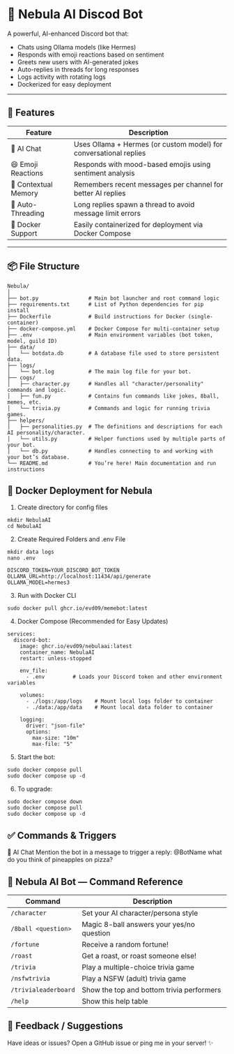 # 🤖 Nebula AI Discod Bot

A powerful, AI-enhanced Discord bot that:
- Chats using Ollama models (like Hermes)
- Responds with emoji reactions based on sentiment
- Greets new users with AI-generated jokes
- Auto-replies in threads for long responses
- Logs activity with rotating logs
- Dockerized for easy deployment

---

## 🚀 Features

| Feature                        | Description |
|-------------------------------|-------------|
| 🧠 AI Chat                    | Uses Ollama + Hermes (or custom model) for conversational replies |
| 😄 Emoji Reactions            | Responds with mood-based emojis using sentiment analysis |
| 💬 Contextual Memory          | Remembers recent messages per channel for better AI replies |
| 🧵 Auto-Threading             | Long replies spawn a thread to avoid message limit errors |
| 🐳 Docker Support             | Easily containerized for deployment via Docker Compose |

---

## 📦 File Structure

```text
Nebula/
│
├── bot.py                # Main bot launcher and root command logic
├── requirements.txt      # List of Python dependencies for pip install
├── Dockerfile            # Build instructions for Docker (single-container)
├── docker-compose.yml    # Docker Compose for multi-container setup
├── .env                  # Main environment variables (bot token, model, guild ID)
├── data/ 
│   └── botdata.db        # A database file used to store persistent data.
├── logs/                 
│   └── bot.log           # The main log file for your bot.
├── cogs/             
│   ├── character.py      # Handles all "character/personality" commands and logic.
│   ├── fun.py            # Contains fun commands like jokes, 8ball, memes, etc.
│   └── trivia.py         # Commands and logic for running trivia games.
├── helpers/              
│   ├── personalities.py  # The definitions and descriptions for each AI personality/character.
│   └── utils.py          # Helper functions used by multiple parts of your bot.
│   └── db.py             # Handles connecting to and working with your bot’s database.
└── README.md             # You’re here! Main documentation and run instructions
```

## 🐳 Docker Deployment for Nebula
1. Create directory for config files
```
mkdir NebulaAI
cd NebulaAI
```

2. Create Required Folders and .env File
```
mkdir data logs
nano .env
```

```
DISCORD_TOKEN=YOUR_DISCORD_BOT_TOKEN
OLLAMA_URL=http://localhost:11434/api/generate
OLLAMA_MODEL=hermes3
```

3. Run with Docker CLI
```
sudo docker pull ghcr.io/evd09/memebot:latest
```
4. Docker Compose (Recommended for Easy Updates)
```
services:
  discord-bot:
    image: ghcr.io/evd09/nebulaai:latest   
    container_name: NebulaAI
    restart: unless-stopped

    env_file:
      - .env         # Loads your Discord token and other environment variables

    volumes:
      - ./logs:/app/logs    # Mount local logs folder to container
      - ./data:/app/data    # Mount local data folder to container

    logging:
      driver: "json-file"
      options:
        max-size: "10m"
        max-file: "5"
```

5. Start the bot:
```
sudo docker compose pull
sudo docker compose up -d
```

6. To upgrade:
```
sudo docker compose down
sudo docker compose pull
sudo docker compose up -d
```

## ✅ Commands & Triggers
🧠 AI Chat
    Mention the bot in a message to trigger a reply:
        @BotName what do you think of pineapples on pizza?
## 🤖 Nebula AI Bot — Command Reference

| Command                   | Description                                   |
|---------------------------|-----------------------------------------------|
| `/character` 				| Set your AI character/persona style           |
| `/8ball <question>`       | Magic 8-ball answers your yes/no question 	|
| `/fortune`        	    | Receive a random fortune!   					|
| `/roast`   				| Get a roast, or roast someone else!         	|
| `/trivia`                 | Play a multiple-choice trivia game            |
| `/nsfwtrivia`             | Play a NSFW (adult) trivia game        		|
| `/trivialeaderboard`      | Show the top and bottom trivia performers 	|
| `/help`                   | Show this help table                      	|


## 📧 Feedback / Suggestions

Have ideas or issues? Open a GitHub issue or ping me in your server! ✨
